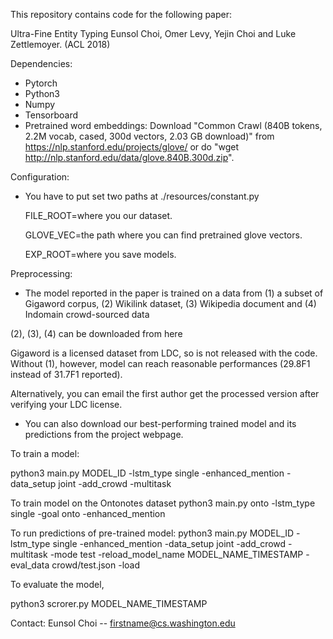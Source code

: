 This repository contains code for the following paper:

Ultra-Fine Entity Typing
Eunsol Choi, Omer Levy, Yejin Choi and Luke Zettlemoyer. (ACL 2018)

Dependencies:
- Pytorch
- Python3
- Numpy
- Tensorboard
- Pretrained word embeddings:
    Download "Common Crawl (840B tokens, 2.2M vocab, cased, 300d vectors, 2.03 GB download)" from https://nlp.stanford.edu/projects/glove/
    or do "wget http://nlp.stanford.edu/data/glove.840B.300d.zip".

Configuration:
- You have to put set two paths at
  ./resources/constant.py
  
  FILE_ROOT=where you our dataset.
  
  GLOVE_VEC=the path where you can find pretrained glove vectors.
  
  EXP_ROOT=where you save models.

Preprocessing:

 - The model reported in the paper is trained on a data from
    (1) a subset of Gigaword corpus, (2) Wikilink dataset, (3) Wikipedia document and (4) Indomain crowd-sourced data

  (2), (3), (4) can be downloaded from here 
  
  
  Gigaword is a licensed dataset from LDC, so is not released with the code. Without (1), however, model can reach reasonable performances (29.8F1 instead of 31.7F1 reported).

  Alternatively, you can email the first author get the processed version after verifying your LDC license.

 - You can also download our best-performing trained model and its predictions from the project webpage.   

To train a model:

python3 main.py MODEL_ID -lstm_type single -enhanced_mention -data_setup joint -add_crowd -multitask

To train model on the Ontonotes dataset
python3 main.py onto -lstm_type single -goal onto  -enhanced_mention

To run predictions of pre-trained model:
python3 main.py MODEL_ID -lstm_type single -enhanced_mention -data_setup joint -add_crowd -multitask -mode test -reload_model_name MODEL_NAME_TIMESTAMP -eval_data crowd/test.json -load

To evaluate the model, 

python3 scrorer.py MODEL_NAME_TIMESTAMP

Contact:
   Eunsol Choi -- firstname@cs.washington.edu
